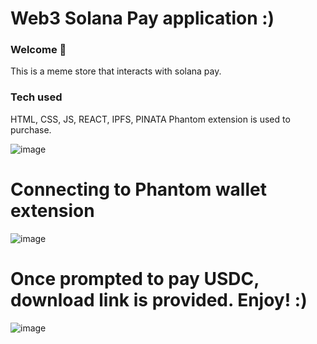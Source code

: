 # Web3 Solana Pay application :)

### **Welcome 👋**
This is a meme store that interacts with solana pay. 


### Tech used
HTML, CSS, JS, REACT, IPFS, PINATA
Phantom extension is used to purchase.


![image](https://user-images.githubusercontent.com/64226925/206671698-473dd495-f337-4cf7-bfe2-2148b608447f.png)

# Connecting to Phantom wallet extension
![image](https://user-images.githubusercontent.com/64226925/206672316-f9fdfb2c-73a8-46ed-916a-5a8d1073b748.png)

# Once prompted to pay USDC, download link is provided. Enjoy! :)
![image](https://user-images.githubusercontent.com/64226925/206672671-3918883a-4306-410f-a453-cbcacd30cbac.png)


